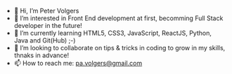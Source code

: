 - 👋 Hi, I’m Peter Volgers
- 👀 I’m interested in Front End development at first, becomming Full Stack developer in the future!
- 🌱 I’m currently learning HTML5, CSS3, JavaScript, ReactJS, Python, Java and Git(Hub) ;-)
- 💞️ I’m looking to collaborate on tips & tricks in coding to grow in my skills, thnaks in advance!
- 📫 How to reach me: pa.volgers@gmail.com

<!---
PeterVolgers/PeterVolgers is a ✨ special ✨ repository because its `README.md` (this file) appears on your GitHub profile.
You can click the Preview link to take a look at your changes.
--->

